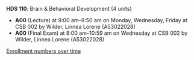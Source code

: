 **HDS 110**: Brain & Behavioral Development (4 units)

- **A00** (Lecture) at 9:00 am–9:50 am on Monday, Wednesday, Friday at CSB 002 by Wilder, Linnea Lorene (A53022028)
- **A00** (Final Exam) at 8:00 am–10:59 am on Wednesday at CSB 002 by Wilder, Linnea Lorene (A53022028)

[Enrollment numbers over time](./HDS110.tsv)
